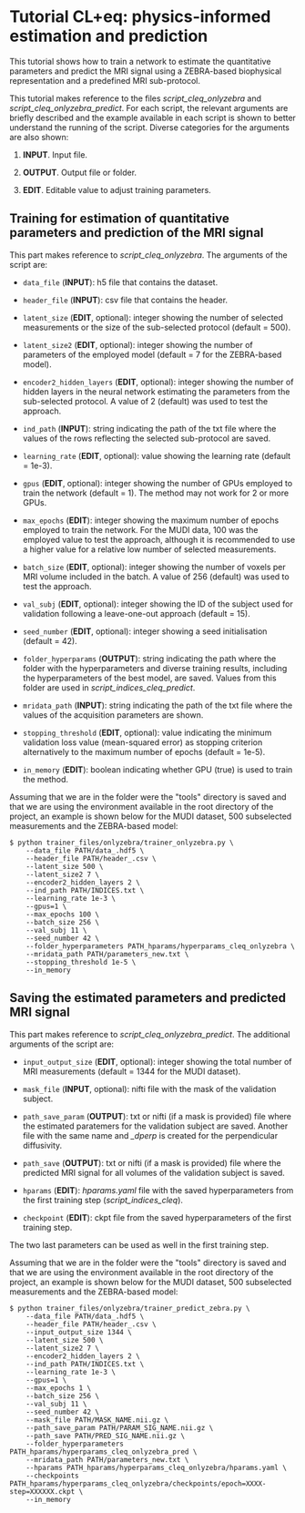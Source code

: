 # Tutorial CL+eq: physics-informed estimation and prediction

This tutorial shows how to train a network to estimate the quantitative parameters and predict the MRI signal using a ZEBRA-based biophysical representation and a predefined MRI sub-protocol.

This tutorial makes reference to the files *script_cleq_onlyzebra* and *script_cleq_onlyzebra_predict*. For each script, the relevant arguments are briefly described and the example available in each script is shown to better understand the running of the script. Diverse categories for the arguments are also shown:

1. **INPUT**. Input file.

2. **OUTPUT**. Output file or folder.

3. **EDIT**. Editable value to adjust training parameters.

## Training for estimation of quantitative parameters and prediction of the MRI signal

This part makes reference to *script_cleq_onlyzebra*. The arguments of the script are:

* `data_file` (**INPUT**): h5 file that contains the dataset.

* `header_file` (**INPUT**): csv file that contains the header.

* `latent_size` (**EDIT**, optional): integer showing the number of selected measurements or the size of the sub-selected protocol (default = 500).

* `latent_size2` (**EDIT**, optional): integer showing the number of parameters of the employed model (default = 7 for the ZEBRA-based model).

* `encoder2_hidden_layers` (**EDIT**, optional): integer showing the number of hidden layers in the neural network estimating the parameters from the sub-selected protocol. A value of 2 (default) was used to test the approach.

* `ind_path` (**INPUT**): string indicating the path of the txt file where the values of the rows reflecting the selected sub-protocol are saved.

* `learning_rate` (**EDIT**, optional): value showing the learning rate (default = 1e-3).

* `gpus` (**EDIT**, optional): integer showing the number of GPUs employed to train the network (default = 1). The method may not work for 2 or more GPUs.

* `max_epochs` (**EDIT**): integer showing the maximum number of epochs employed to train the network. For the MUDI data, 100 was the employed value to test the approach, although it is recommended to use a higher value for a relative low number of selected measurements.

* `batch_size` (**EDIT**, optional): integer showing the number of voxels per MRI volume included in the batch. A value of 256 (default) was used to test the approach.

* `val_subj` (**EDIT**, optional): integer showing the ID of the subject used for validation following a leave-one-out approach (default = 15).

* `seed_number` (**EDIT**, optional): integer showing a seed initialisation (default = 42).

* `folder_hyperparams` (**OUTPUT**): string indicating the path where the folder with the hyperparameters and diverse training results, including the hyperparameters of the best model, are saved. Values from this folder are used in *script_indices_cleq_predict*.

* `mridata_path` (**INPUT**): string indicating the path of the txt file where the values of the acquisition parameters are shown.

* `stopping_threshold` (**EDIT**, optional): value indicating the minimum validation loss value (mean-squared error) as stopping criterion alternatively to the maximum number of epochs (default = 1e-5).

* `in_memory` (**EDIT**): boolean indicating whether GPU (true) is used to train the method.

Assuming that we are in the folder were the "tools" directory is saved and that we are using the environment available in the root directory of the project, an example is shown below for the MUDI dataset, 500 subselected measurements and the ZEBRA-based model:

```
$ python trainer_files/onlyzebra/trainer_onlyzebra.py \
    --data_file PATH/data_.hdf5 \
    --header_file PATH/header_.csv \
    --latent_size 500 \
    --latent_size2 7 \
    --encoder2_hidden_layers 2 \
    --ind_path PATH/INDICES.txt \
    --learning_rate 1e-3 \
    --gpus=1 \
    --max_epochs 100 \
    --batch_size 256 \
    --val_subj 11 \
    --seed_number 42 \
    --folder_hyperparameters PATH_hparams/hyperparams_cleq_onlyzebra \
    --mridata_path PATH/parameters_new.txt \
    --stopping_threshold 1e-5 \ 
    --in_memory
```

## Saving the estimated parameters and predicted MRI signal

This part makes reference to *script_cleq_onlyzebra_predict*. The additional arguments of the script are:

* `input_output_size` (**EDIT**, optional): integer showing the total number of MRI measurements (default = 1344 for the MUDI dataset).

* `mask_file` (**INPUT**, optional): nifti file with the mask of the validation subject.

* `path_save_param` (**OUTPUT**): txt or nifti (if a mask is provided) file where the estimated paratemers for the validation subject are saved. Another file with the same name and *_dperp* is created for the perpendicular diffusivity.

* `path_save` (**OUTPUT**): txt or nifti (if a mask is provided) file where the predicted MRI signal for all volumes of the validation subject is saved.

* `hparams` (**EDIT**): *hparams.yaml* file with the saved hyperparameters from the first training step (*script_indices_cleq*).

* `checkpoint` (**EDIT**): ckpt file from the saved hyperparameters of the first training step.

The two last parameters can be used as well in the first training step.

Assuming that we are in the folder were the "tools" directory is saved and that we are using the environment available in the root directory of the project, an example is shown below for the MUDI dataset, 500 subselected measurements and the ZEBRA-based model:

```
$ python trainer_files/onlyzebra/trainer_predict_zebra.py \
    --data_file PATH/data_.hdf5 \
    --header_file PATH/header_.csv \
    --input_output_size 1344 \
    --latent_size 500 \
    --latent_size2 7 \
    --encoder2_hidden_layers 2 \
    --ind_path PATH/INDICES.txt \
    --learning_rate 1e-3 \
    --gpus=1 \
    --max_epochs 1 \
    --batch_size 256 \
    --val_subj 11 \
    --seed_number 42 \
    --mask_file PATH/MASK_NAME.nii.gz \
    --path_save_param PATH/PARAM_SIG_NAME.nii.gz \
    --path_save PATH/PRED_SIG_NAME.nii.gz \
    --folder_hyperparameters PATH_hparams/hyperparams_cleq_onlyzebra_pred \
    --mridata_path PATH/parameters_new.txt \
    --hparams PATH_hparams/hyperparams_cleq_onlyzebra/hparams.yaml \
    --checkpoints PATH_hparams/hyperparams_cleq_onlyzebra/checkpoints/epoch=XXXX-step=XXXXXX.ckpt \
    --in_memory
```
